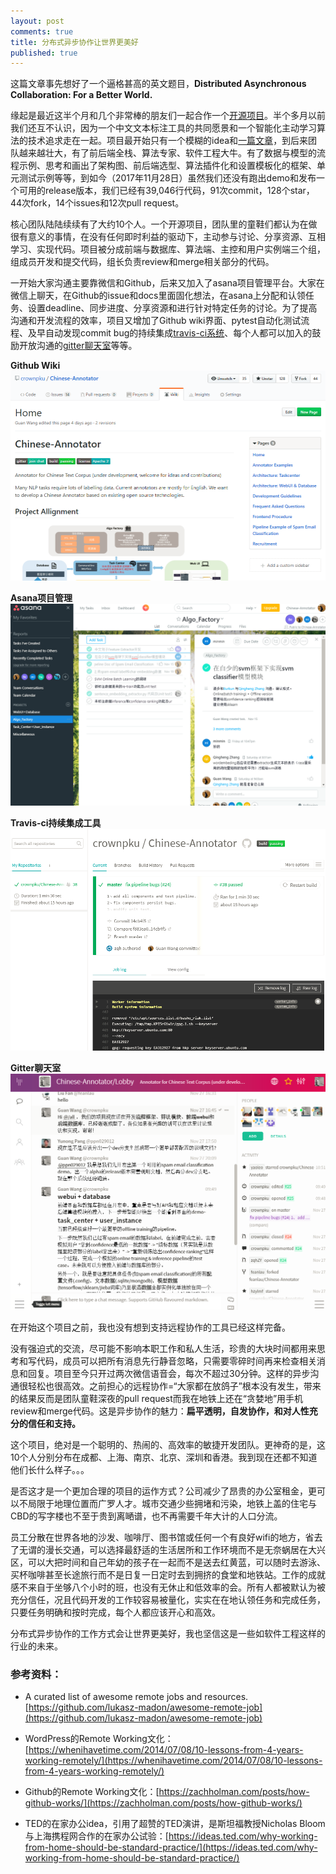 ```yaml
---
layout: post
comments: true
title: 分布式异步协作让世界更美好
published: true
---
```


这篇文章事先想好了一个逼格甚高的英文题目，**Distributed Asynchronous Collaboration: For a Better World.**

缘起是最近这半个月和几个非常棒的朋友们一起合作一个[开源项目](https://github.com/crownpku/Chinese-Annotator)。半个多月以前我们还互不认识，因为一个中文文本标注工具的共同愿景和一个智能化主动学习算法的技术追求走在一起。项目最开始只有一个模糊的idea和[一篇文章](http://www.crownpku.com/2017/11/09/%E6%9E%84%E6%83%B3-%E4%B8%AD%E6%96%87%E6%96%87%E6%9C%AC%E6%A0%87%E6%B3%A8%E5%B7%A5%E5%85%B7.html)，到后来团队越来越壮大，有了前后端全栈、算法专家、软件工程大牛。有了数据与模型的流程示例、思考和画出了架构图、前后端选型、算法插件化和设置模板化的框架、单元测试示例等等，到如今（2017年11月28日）虽然我们还没有跑出demo和发布一个可用的release版本，我们已经有39,046行代码，91次commit，128个star，44次fork，14个issues和12次pull request。

核心团队陆陆续续有了大约10个人。一个开源项目，团队里的童鞋们都认为在做很有意义的事情，在没有任何即时利益的驱动下，主动参与讨论、分享资源、互相学习、实现代码。项目被分成前端与数据库、算法端、主控和用户实例端三个组，组成员开发和提交代码，组长负责review和merge相关部分的代码。

一开始大家沟通主要靠微信和Github，后来又加入了asana项目管理平台。大家在微信上聊天，在Github的issue和docs里面固化想法，在asana上分配和认领任务、设置deadline、同步进度、分享资源和进行针对特定任务的讨论。为了提高沟通和开发流程的效率，项目又增加了Github wiki界面、pytest自动化测试流程、及早自动发现commit bug的持续集成[travis-ci系统](https://travis-ci.org/crownpku/Chinese-Annotator)、每个人都可以加入的鼓励开放沟通的[gitter聊天室](https://gitter.im/Chinese-Annotator/Lobby?utm_source=badge&utm_medium=badge&utm_campaign=pr-badge&utm_content=badge)等等。


**Github Wiki**
![](/images/201711/1.png)

**Asana项目管理**
![](/images/201711/2.png)

**Travis-ci持续集成工具**
![](/images/201711/3.png)

**Gitter聊天室**
![](/images/201711/4.png)


在开始这个项目之前，我也没有想到支持远程协作的工具已经这样完备。

没有强迫式的交流，尽可能不影响本职工作和私人生活，珍贵的大块时间都用来思考和写代码，成员可以把所有消息先行静音忽略，只需要零碎时间再来检查相关消息和回复。项目至今只开过两次微信语音会，每次不超过30分钟。这样的异步沟通很轻松也很高效。之前担心的远程协作=“大家都在放鸽子”根本没有发生，带来的结果反而是团队童鞋深夜的pull request而我在地铁上还在“贪婪地”用手机review和merge代码。这是异步协作的魅力：**扁平透明，自发协作，和对人性充分的信任和支持。**

这个项目，绝对是一个聪明的、热闹的、高效率的敏捷开发团队。更神奇的是，这10个人分别分布在成都、上海、南京、北京、深圳和香港。我到现在还都不知道他们长什么样子。。。

是否这才是一个更加合理的项目的运作方式？公司减少了昂贵的办公室租金，更可以不局限于地理位置而广罗人才。城市交通少些拥堵和污染，地铁上盖的住宅与CBD的写字楼也不至于贵到离嗮谱，也不再需要千年大计的人口分流。

员工分散在世界各地的沙发、咖啡厅、图书馆或任何一个有良好wifi的地方，省去了无谓的漫长交通，可以选择最舒适的生活居所和工作环境而不是无奈蜗居在大兴区，可以大把时间和自己年幼的孩子在一起而不是送去红黄蓝，可以随时去游泳、买杯咖啡甚至长途旅行而不是日复一日定时去到拥挤的食堂和地铁站。工作的成就感不来自于坐够八个小时的班，也没有无休止和低效率的会。所有人都被默认为被充分信任，况且代码开发的工作较容易被量化，实实在在地认领任务和完成任务，只要任务明确和按时完成，每个人都应该开心和高效。

分布式异步协作的工作方式会让世界更美好，我也坚信这是一些如软件工程这样的行业的未来。


### 参考资料：

- A curated list of awesome remote jobs and resources. [https://github.com/lukasz-madon/awesome-remote-job](https://github.com/lukasz-madon/awesome-remote-job)

- WordPress的Remote Working文化：[https://whenihavetime.com/2014/07/08/10-lessons-from-4-years-working-remotely/](https://whenihavetime.com/2014/07/08/10-lessons-from-4-years-working-remotely/)

- Github的Remote Working文化：[https://zachholman.com/posts/how-github-works/](https://zachholman.com/posts/how-github-works/)

- TED的在家办公idea，引用了超赞的TED演讲，是斯坦福教授Nicholas Bloom与上海携程网合作的在家办公试验：[https://ideas.ted.com/why-working-from-home-should-be-standard-practice/](https://ideas.ted.com/why-working-from-home-should-be-standard-practice/)

